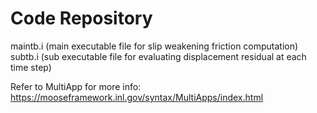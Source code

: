 Code Repository
=========
maintb.i (main executable file for slip weakening friction computation)
subtb.i  (sub executable file for evaluating displacement residual at each time step)

Refer to MultiApp for more info: https://mooseframework.inl.gov/syntax/MultiApps/index.html 